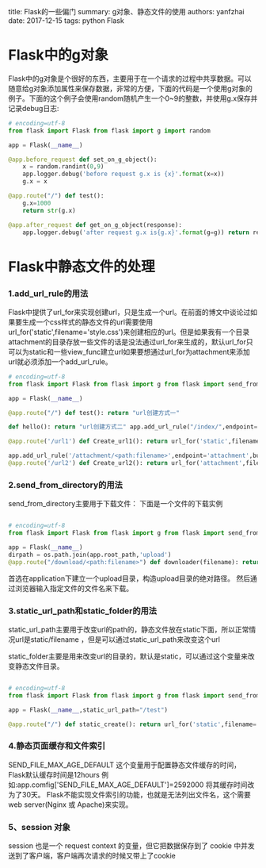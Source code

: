 title: Flask的一些偏门
summary: g对象、静态文件的使用
authors: yanfzhai
date: 2017-12-15
tags: python Flask


# **Flask中的g对象**

Flask中的g对象是个很好的东西，主要用于在一个请求的过程中共享数据。可以随意给g对象添加属性来保存数据，非常的方便，下面的代码是一个使用g对象的例子。下面的这个例子会使用random随机产生一个0~9的整数，并使用g.x保存并记录debug日志:


```python
# encoding=utf-8
from flask import Flask from flask import g import random

app = Flask(__name__)

@app.before_request def set_on_g_object():
    x = random.randint(0,9)
    app.logger.debug('before request g.x is {x}'.format(x=x))
    g.x = x

@app.route("/") def test():
    g.x=1000
    return str(g.x)

@app.after_request def get_on_g_object(response):
    app.logger.debug('after request g.x is{g.x}'.format(g=g)) return response
```

# Flask中静态文件的处理

### 1.add_url_rule的用法

   Flask中提供了url_for来实现创建url，只是生成一个url。在前面的博文中谈论过如果要生成一个css样式的静态文件的url需要使用url_for('static',filename='style.css')来创建相应的url。但是如果我有一个目录attachment的目录存放一些文件的话是没法通过url_for来生成的，默认url_for只可以为static和一些view_func建立url如果要想通过url_for为attachment来添加url就必须添加一个add_url_rule。

```python
# encoding=utf-8
from flask import Flask from flask import g from flask import send_from_directory from flask import url_for import random

app = Flask(__name__)

@app.route("/") def test(): return "url创建方式一"

def hello(): return "url创建方式二" app.add_url_rule("/index/",endpoint="hello",view_func=hello)

@app.route('/url1') def Create_url1(): return url_for('static',filename="style.css")

app.add_url_rule('/attachment/<path:filename>',endpoint='attachment',build_only=True)
@app.route('/url2') def Create_url2(): return url_for('attachment',filename="upload.txt")

```

### 2.send_from_directory的用法

send_from_directory主要用于下载文件：
下面是一个文件的下载实例

```python

# encoding=utf-8
from flask import Flask from flask import g from flask import send_from_directory from flask import url_for import os.path

app = Flask(__name__)
dirpath = os.path.join(app.root_path,'upload')
@app.route("/download/<path:filename>") def downloader(filename): return send_from_directory(dirpath,filename,as_attachment=True)

```

首选在application下建立一个upload目录，构造upload目录的绝对路径。
然后通过浏览器输入指定文件的文件名来下载。
### 3.static_url_path和static_folder的用法

static_url_path主要用于改变url的path的，静态文件放在static下面，所以正常情况url是static/filename ，但是可以通过static_url_path来改变这个url

static_folder主要是用来改变url的目录的，默认是static，可以通过这个变量来改变静态文件目录。

```python

# encoding=utf-8
from flask import Flask from flask import g from flask import send_from_directory from flask import url_for import os.path

app = Flask(__name__,static_url_path="/test")

@app.route("/") def static_create(): return url_for('static',filename='style.css')

```

### 4.静态页面缓存和文件索引

SEND_FILE_MAX_AGE_DEFAULT 这个变量用于配置静态文件缓存的时间，Flask默认缓存时间是12hours
例如:app.comfig['SEND_FILE_MAX_AGE_DEFAULT']=2592000 将其缓存时间改为了30天。
Flask不能实现文件索引的功能，也就是无法列出文件名，这个需要web server(Nginx 或 Apache)来实现。

### 5、session 对象
session 也是一个 request context 的变量，但它把数据保存到了 cookie 中并发送到了客户端，客户端再次请求的时候又带上了cookie
